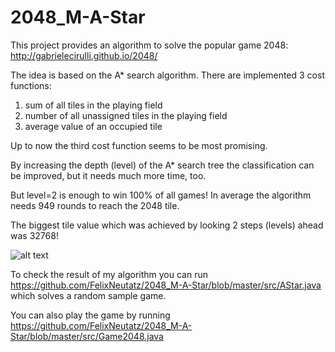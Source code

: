 2048_M-A-Star
=============

This project provides an algorithm to solve the popular game 2048: http://gabrielecirulli.github.io/2048/

The idea is based on the A* search algorithm. There are implemented 3 cost functions:

1. sum of all tiles in the playing field
2. number of all unassigned tiles in the playing field
3. average value of an occupied tile

Up to now the third cost function seems to be most promising.

By increasing the depth (level) of the A* search tree the classification can be improved, but it needs much more time, too.

But level=2 is enough to win 100% of all games! In average the algorithm needs 949 rounds to reach the 2048 tile.

The biggest tile value which was achieved by looking 2 steps (levels) ahead was 32768!

![alt text](https://github.com/FelixNeutatz/2048_M-A-Star/blob/master/img/biggest_value.png?raw=true "Playing field with 32768 tile")


To check the result of my algorithm you can run https://github.com/FelixNeutatz/2048_M-A-Star/blob/master/src/AStar.java
which solves a random sample game.


You can also play the game by running https://github.com/FelixNeutatz/2048_M-A-Star/blob/master/src/Game2048.java
